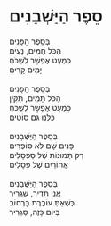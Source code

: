 # סֵפֶר הַיַּשְׁבָנִים

בְּסֵפֶר הַפָּנִים \
הַכֹּל חַמִּים, נָעִים\
כִּמְעַט אֶפְשָׁר לִשְׁכֹּחַ\
יָמִים קָרִים\
\
בְּסֵפֶר הַפָּנִים\
הַכֹּל תָּמִים, תַּקִּין \
כִּמְעַט אֶפְשָׁר לִשְׁכֹּחַ\
כֻּלָּנוּ גַּם סוֹטִים\
\
בְּסֵפֶר הַיַּשְׁבָנִים\
פָּנִים שָׁם לֹא סוֹפְרִים\
רַק תְּמוּנוֹת שֶׁל סַפְסָלִים\
אֲחוֹרַיִם שֶׁל פְּסָלִים\
\
בְּסֵפֶר הַיַּשְׁבָנִים\
אֲנִי תָּדִיר, שַׁגְרִיר\
כְּשֶׁאַתְּ עוֹבֶרֶת בָּרְחוֹב\
בְּיוֹם כָּזֶה, סַגְרִיר